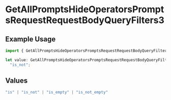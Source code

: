 # GetAllPromptsHideOperatorsPromptsRequestRequestBodyQueryFilters3

## Example Usage

```typescript
import { GetAllPromptsHideOperatorsPromptsRequestRequestBodyQueryFilters3 } from "@orq-ai/node/models/operations";

let value: GetAllPromptsHideOperatorsPromptsRequestRequestBodyQueryFilters3 =
  "is_not";
```

## Values

```typescript
"is" | "is_not" | "is_empty" | "is_not_empty"
```